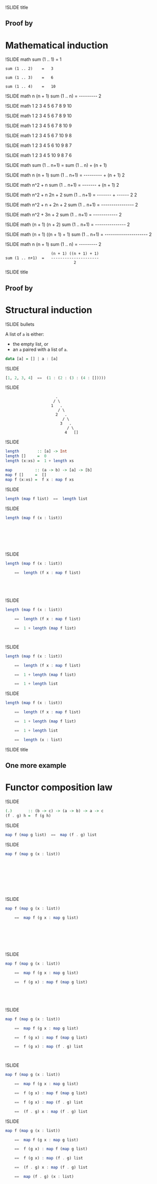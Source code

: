 !SLIDE title
## Proof by
# Mathematical induction


!SLIDE math
    sum (1 .. 1)    =   1

    sum (1 .. 2)    =   3

    sum (1 .. 3)    =   6

    sum (1 .. 4)    =   10


!SLIDE math
                        n (n + 1)
    sum (1 .. n)    =   ---------
                            2


!SLIDE math
    1     2     3     4     5     6     7     8     9     10


!SLIDE math
       1     2     3     4     5     6     7     8     9
       10


!SLIDE math
          1     2     3     4     5     6     7     8
          10    9


!SLIDE math
             1     2     3     4     5     6     7
             10    9     8


!SLIDE math
                1     2     3     4     5     6
                10    9     8     7


!SLIDE math
                   1     2     3     4     5
                   10    9     8     7     6


!SLIDE math
    sum (1 .. n+1)  =   sum (1 .. n) + (n + 1)


!SLIDE math
                        n (n + 1)
    sum (1 .. n+1)  =   --------- + (n + 1)
                            2


!SLIDE math
                        n^2 + n
    sum (1 .. n+1)  =   ------- + (n + 1)
                           2


!SLIDE math
                        n^2 + n   2n + 2
    sum (1 .. n+1)  =   ------- + ------
                           2         2


!SLIDE math
                        n^2 + n + 2n + 2
    sum (1 .. n+1)  =   ----------------
                                2


!SLIDE math
                        n^2 + 3n + 2
    sum (1 .. n+1)  =   ------------
                              2


!SLIDE math
                        (n + 1) (n + 2)
    sum (1 .. n+1)  =   ---------------
                               2


!SLIDE math
                        (n + 1) ((n + 1) + 1)
    sum (1 .. n+1)  =   ---------------------
                                  2


!SLIDE math
                        n (n + 1)
    sum (1 .. n)    =   ---------
                            2


                        (n + 1) ((n + 1) + 1)
    sum (1 .. n+1)  =   ---------------------
                                  2


!SLIDE title
## Proof by
# Structural induction


!SLIDE bullets

A list of `a` is either:

* the empty list, or
* an `a` paired with a list of `a`.

```hs
data [a] = [] | a : [a]
```


!SLIDE

```hs
[1, 2, 3, 4]  ==  (1 : (2 : (3 : (4 : []))))
```


!SLIDE

                          .
                         / \
                        1   .
                           / \
                          2   .
                             / \
                            3   .
                               / \
                              4   []


!SLIDE

```hs
length        :: [a] -> Int
length []     =  0
length (x:xs) =  1 + length xs

map          :: (a -> b) -> [a] -> [b]
map f []     =  []
map f (x:xs) =  f x : map f xs
```


!SLIDE
```hs
length (map f list)  ==  length list
```


!SLIDE
```hs
length (map f (x : list))








```


!SLIDE
```hs
length (map f (x : list))

    ==  length (f x : map f list)






```


!SLIDE
```hs
length (map f (x : list))

    ==  length (f x : map f list)

    ==  1 + length (map f list)




```


!SLIDE
```hs
length (map f (x : list))

    ==  length (f x : map f list)

    ==  1 + length (map f list)

    ==  1 + length list


```


!SLIDE
```hs
length (map f (x : list))

    ==  length (f x : map f list)

    ==  1 + length (map f list)

    ==  1 + length list

    ==  length (x : list)
```


!SLIDE title
## One more example
# Functor composition law


!SLIDE

```hs
(.)       :: (b -> c) -> (a -> b) -> a -> c
(f . g) h =  f (g h)
```


!SLIDE
```hs
map f (map g list)  ==  map (f . g) list
```


!SLIDE
```hs
map f (map g (x : list))










```

!SLIDE
```hs
map f (map g (x : list))

    ==  map f (g x : map g list)








```

!SLIDE
```hs
map f (map g (x : list))

    ==  map f (g x : map g list)

    ==  f (g x) : map f (map g list)






```

!SLIDE
```hs
map f (map g (x : list))

    ==  map f (g x : map g list)

    ==  f (g x) : map f (map g list)

    ==  f (g x) : map (f . g) list




```

!SLIDE
```hs
map f (map g (x : list))

    ==  map f (g x : map g list)

    ==  f (g x) : map f (map g list)

    ==  f (g x) : map (f . g) list

    ==  (f . g) x : map (f . g) list


```

!SLIDE
```hs
map f (map g (x : list))

    ==  map f (g x : map g list)

    ==  f (g x) : map f (map g list)

    ==  f (g x) : map (f . g) list

    ==  (f . g) x : map (f . g) list

    ==  map (f . g) (x : list)
```
